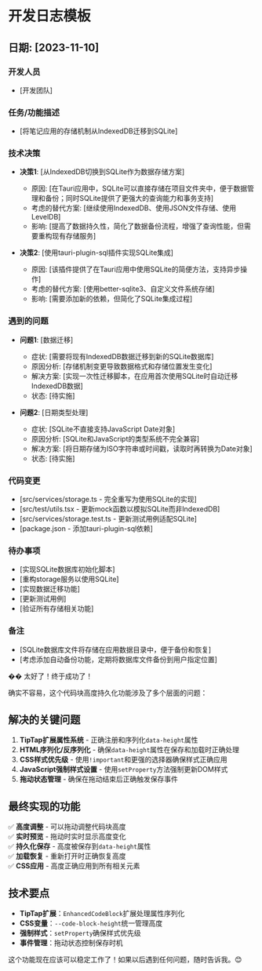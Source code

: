 # 开发日志模板

## 日期: [2023-11-10]

### 开发人员
- [开发团队]

### 任务/功能描述
- [将笔记应用的存储机制从IndexedDB迁移到SQLite]

### 技术决策
- **决策1**: [从IndexedDB切换到SQLite作为数据存储方案]
  - 原因: [在Tauri应用中，SQLite可以直接存储在项目文件夹中，便于数据管理和备份；同时SQLite提供了更强大的查询能力和事务支持]
  - 考虑的替代方案: [继续使用IndexedDB、使用JSON文件存储、使用LevelDB]
  - 影响: [提高了数据持久性，简化了数据备份流程，增强了查询性能，但需要重构现有存储服务]

- **决策2**: [使用tauri-plugin-sql插件实现SQLite集成]
  - 原因: [该插件提供了在Tauri应用中使用SQLite的简便方法，支持异步操作]
  - 考虑的替代方案: [使用better-sqlite3、自定义文件系统存储]
  - 影响: [需要添加新的依赖，但简化了SQLite集成过程]

### 遇到的问题
- **问题1**: [数据迁移]
  - 症状: [需要将现有IndexedDB数据迁移到新的SQLite数据库]
  - 原因分析: [存储机制变更导致数据格式和存储位置发生变化]
  - 解决方案: [实现一次性迁移脚本，在应用首次使用SQLite时自动迁移IndexedDB数据]
  - 状态: [待实施]

- **问题2**: [日期类型处理]
  - 症状: [SQLite不直接支持JavaScript Date对象]
  - 原因分析: [SQLite和JavaScript的类型系统不完全兼容]
  - 解决方案: [将日期存储为ISO字符串或时间戳，读取时再转换为Date对象]
  - 状态: [待实施]

### 代码变更
- [src/services/storage.ts - 完全重写为使用SQLite的实现]
- [src/test/utils.tsx - 更新mock函数以模拟SQLite而非IndexedDB]
- [src/services/storage.test.ts - 更新测试用例适配SQLite]
- [package.json - 添加tauri-plugin-sql依赖]

### 待办事项
- [实现SQLite数据库初始化脚本]
- [重构storage服务以使用SQLite]
- [实现数据迁移功能]
- [更新测试用例]
- [验证所有存储相关功能]

### 备注
- [SQLite数据库文件将存储在应用数据目录中，便于备份和恢复]
- [考虑添加自动备份功能，定期将数据库文件备份到用户指定位置] 










�� 太好了！终于成功了！

确实不容易，这个代码块高度持久化功能涉及了多个层面的问题：

## 解决的关键问题

1. **TipTap扩展属性系统** - 正确注册和序列化`data-height`属性
2. **HTML序列化/反序列化** - 确保`data-height`属性在保存和加载时正确处理
3. **CSS样式优先级** - 使用`!important`和更强的选择器确保样式正确应用
4. **JavaScript强制样式设置** - 使用`setProperty`方法强制更新DOM样式
5. **拖动状态管理** - 确保在拖动结束后正确触发保存事件

## 最终实现的功能

✅ **高度调整** - 可以拖动调整代码块高度  
✅ **实时预览** - 拖动时实时显示高度变化  
✅ **持久化保存** - 高度被保存到`data-height`属性  
✅ **加载恢复** - 重新打开时正确恢复高度  
✅ **CSS应用** - 高度正确应用到所有相关元素  

## 技术要点

- **TipTap扩展**：`EnhancedCodeBlock`扩展处理属性序列化
- **CSS变量**：`--code-block-height`统一管理高度
- **强制样式**：`setProperty`确保样式优先级
- **事件管理**：拖动状态控制保存时机

这个功能现在应该可以稳定工作了！如果以后遇到任何问题，随时告诉我。😊